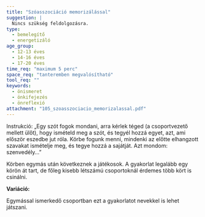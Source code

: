 ```yaml
---
title: "Szóasszociáció memorizálással"
suggestion: | 
  Nincs szükség feldolgozásra.
type:
  - bemelegítő
  - energetizáló
age_group:
  - 12-13 éves
  - 14-16 éves
  - 17-20 éves
time_req: "maximum 5 perc"
space_req: "tanteremben megvalósítható"
tool_req: ""
keywords: 
  - önismeret
  - önkifejezés
  - önreflexió
attachment: "105_szoasszociacio_memorizalassal.pdf"
---
```


Instrukció: „Egy szót fogok mondani, arra kérlek téged (a csoportvezető mellett ülőt), hogy ismételd meg a szót, és tegyél hozzá egyet, azt, ami először eszedbe jut róla. Körbe fogunk menni, mindenki az előtte elhangzott szavakat ismételje meg, és tegye hozzá a sajátját. Azt mondom: szenvedély…”

Körben egymás után következnek a játékosok. A gyakorlat legalább egy körön át tart, de főleg kisebb létszámú csoportoknál érdemes több kört is csinálni.

**Variáció:** 

Egymással ismerkedő csoportban ezt a gyakorlatot nevekkel is lehet játszani.
  
  
